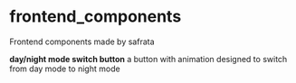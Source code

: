 # frontend_components
Frontend components made by safrata

**day/night mode switch button**
a button with animation designed to switch from day mode to night mode
